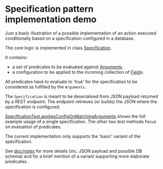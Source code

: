 # Specification pattern implementation demo 

Just a basic illustration of a possible implementation of an action executed conditionally based on a specification configured in a database.

The core logic is implemented in class [Specification](src/main/java/specdemo/Specification.java).

It contains:
* a set of predicates to be evaluated against [Arguments](src/main/java/specdemo/Arguments.java),
* a configuration to be applied to the incoming collection of [Field](src/main/java/specdemo/Field.java)s.

All predicates have to evaluate to 'true' for the specification to be considered as fulfilled by the `Arguments`.

The `Specification` is meant to be deserialised from JSON payload returned by a REST endpoint. The endpoint retrieves (or builds) the JSON where the specification is configured.

[SpecificationTest.appliesConfigOnMatchingArguments](src/test/java/SpecificationTest.java) shows the full example usage of a single specification. The other two test methods focus on evaluation of predicates. 

The current implementation only supports the 'basic' variant of the specification.

See [doc/notes](doc/notes.md) for more details (inc. JSON payload and possible DB schema) and for a brief mention of a variant supporting more elaborate predicates.